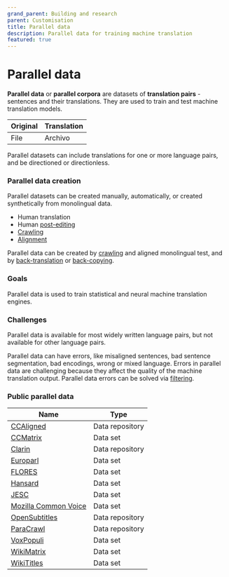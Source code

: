 ```yaml
---
grand_parent: Building and research
parent: Customisation
title: Parallel data
description: Parallel data for training machine translation
featured: true
---
```


# Parallel data

**Parallel data** or **parallel corpora** are datasets of **translation pairs** - sentences and their translations. They are used to train and test machine translation models.

| Original | Translation |
| ----------- | ----------- |
| File | Archivo |

Parallel datasets can include translations for one or more language pairs, and be directioned or directionless.

### Parallel data creation

Parallel datasets can be created manually, automatically, or created synthetically from monolingual data.
- Human translation
- Human [post-editing](/products-and-applications/workflows/post-editing.md)
- [Crawling](crawling.md)
- [Alignment](alignment.md)

Parallel data can be created by [crawling](crawling.md) and aligned monolingual test, and by [back-translation](back-translation.md) or [back-copying](back-translation.md).

### Goals

Parallel data is used to train statistical and neural machine translation engines.

### Challenges

Parallel data is available for most widely written language pairs, but not available for other language pairs.

Parallel data can have errors, like misaligned sentences, bad sentence segmentation, bad encodings, wrong or mixed language. Errors in parallel data are challenging because they affect the quality of the machine translation output. Parallel data errors can be solved via [filtering](filtering.md).

### Public parallel data

| Name | Type |
| ---- | ---- |
| [CCAligned](https://opus.nlpl.eu/CCAligned.php) | Data repository |
| [CCMatrix](https://github.com/facebookresearch/LASER/tree/main/tasks/CCMatrix) | Data set |
| [Clarin](https://www.clarin.eu/resource-families/parallel-corpora) | Data repository |
| [Europarl](https://www.statmt.org/europarl/) | Data set |
| [FLORES](https://github.com/facebookresearch/flores) | Data set |
| [Hansard](https://catalog.ldc.upenn.edu/LDC95T20) | Data set |
| [JESC](https://nlp.stanford.edu/projects/jesc/) | Data set |
| [Mozilla Common Voice](https://commonvoice.mozilla.org/en/datasets) | Data set |
| [OpenSubtitles](https://opus.nlpl.eu/OpenSubtitles-v2018.php) | Data repository |
| [ParaCrawl](https://paracrawl.eu/) | Data repository |
| [VoxPopuli](https://github.com/facebookresearch/voxpopuli) | Data set |
| [WikiMatrix](https://github.com/facebookresearch/LASER/tree/main/tasks/WikiMatrix) | Data set |
| [WikiTitles](https://data.statmt.org/wikititles/) | Data set |
